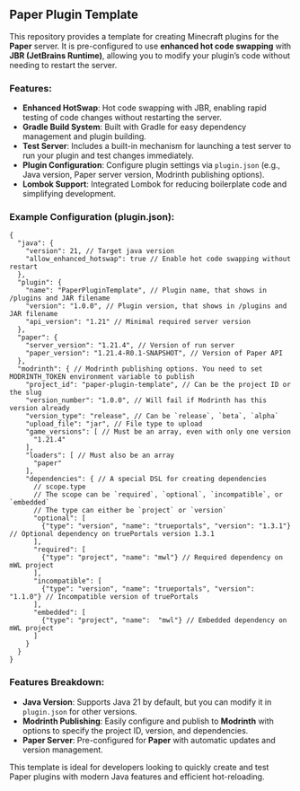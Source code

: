 ## Paper Plugin Template

This repository provides a template for creating Minecraft plugins for the **Paper** server. It is pre-configured to use **enhanced hot code swapping** with **JBR (JetBrains Runtime)**, allowing you to modify your plugin’s code without needing to restart the server.

### Features:
- **Enhanced HotSwap**: Hot code swapping with JBR, enabling rapid testing of code changes without restarting the server.
- **Gradle Build System**: Built with Gradle for easy dependency management and plugin building.
- **Test Server**: Includes a built-in mechanism for launching a test server to run your plugin and test changes immediately.
- **Plugin Configuration**: Configure plugin settings via `plugin.json` (e.g., Java version, Paper server version, Modrinth publishing options).
- **Lombok Support**: Integrated Lombok for reducing boilerplate code and simplifying development.

### Example Configuration (plugin.json):
```json5
{
  "java": {
    "version": 21, // Target java version
    "allow_enhanced_hotswap": true // Enable hot code swapping without restart
  },
  "plugin": {
    "name": "PaperPluginTemplate", // Plugin name, that shows in /plugins and JAR filename
    "version": "1.0.0", // Plugin version, that shows in /plugins and JAR filename
    "api_version": "1.21" // Minimal required server version
  },
  "paper": {
    "server_version": "1.21.4", // Version of run server
    "paper_version": "1.21.4-R0.1-SNAPSHOT", // Version of Paper API
  },
  "modrinth": { // Modrinth publishing options. You need to set MODRINTH_TOKEN environment variable to publish
    "project_id": "paper-plugin-template", // Can be the project ID or the slug
    "version_number": "1.0.0", // Will fail if Modrinth has this version already
    "version_type": "release", // Can be `release`, `beta`, `alpha`
    "upload_file": "jar", // File type to upload
    "game_versions": [ // Must be an array, even with only one version
      "1.21.4"
    ],
    "loaders": [ // Must also be an array
      "paper"
    ],
    "dependencies": { // A special DSL for creating dependencies
      // scope.type
      // The scope can be `required`, `optional`, `incompatible`, or `embedded`
      // The type can either be `project` or `version`
      "optional": [
        {"type": "version", "name": "trueportals", "version": "1.3.1"} // Optional dependency on truePortals version 1.3.1
      ],
      "required": [
        {"type": "project", "name": "mwl"} // Required dependency on mWL project
      ],
      "incompatible": [
        {"type": "version", "name": "trueportals", "version":  "1.1.0"} // Incompatible version of truePortals
      ],
      "embedded": [
        {"type": "project", "name":  "mwl"} // Embedded dependency on mWL project
      ]
    }
  }
}
```

### Features Breakdown:
- **Java Version**: Supports Java 21 by default, but you can modify it in `plugin.json` for other versions.
- **Modrinth Publishing**: Easily configure and publish to **Modrinth** with options to specify the project ID, version, and dependencies.
- **Paper Server**: Pre-configured for **Paper** with automatic updates and version management.

This template is ideal for developers looking to quickly create and test Paper plugins with modern Java features and efficient hot-reloading.